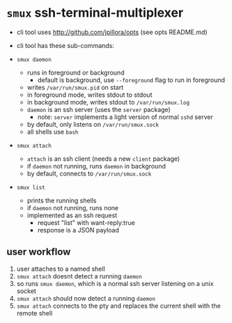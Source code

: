 # `smux` ssh-terminal-multiplexer

* cli tool uses http://github.com/jpillora/opts (see opts README.md)
* cli tool has these sub-commands:

* `smux daemon`
    * runs in foreground or background
        * default is background, use `--foreground` flag to run in foreground
    * writes `/var/run/smux.pid` on start
    * in foreground mode, writes stdout to stdout
    * in background mode, writes stdout to `/var/run/smux.log`
    * `daemon` is an ssh server (uses the `server` package)
        * note: `server` implements a light version of normal `sshd` server
    * by default, only listens on `/var/run/smux.sock`
    * all shells use `bash`
* `smux attach`
    * `attach` is an ssh client (needs a new `client` package)
    * if `daemon` not running, runs `daemon` in background
    * by default, connects to `/var/run/smux.sock`
* `smux list`
    * prints the running shells
    * if `daemon` not running, runs none 
    * implemented as an ssh request
        * request "list" with want-reply:true
        * response is a JSON payload

## user workflow

1. user attaches to a named shell
1. `smux attach` doesnt detect a running `daemon`
1. so runs `smux daemon`, which is a normal ssh server listening on a unix socket
1. `smux attach` should now detect a running `daemon`
1. `smux attach` connects to the pty and replaces the current shell with the remote shell